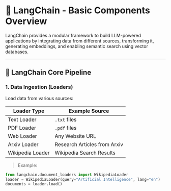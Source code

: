 # 🔗 LangChain - Basic Components Overview

LangChain provides a modular framework to build LLM-powered applications by integrating data from different sources, transforming it, generating embeddings, and enabling semantic search using vector databases.

---

## 🚀 LangChain Core Pipeline

### 1. Data Ingestion (Loaders)

Load data from various sources:

| Loader Type     | Example Source           |
|-----------------|---------------------------|
| Text Loader     | `.txt` files              |
| PDF Loader      | `.pdf` files              |
| Web Loader      | Any Website URL           |
| Arxiv Loader    | Research Articles from Arxiv |
| Wikipedia Loader| Wikipedia Search Results  |

> Example:
```python
from langchain.document_loaders import WikipediaLoader
loader = WikipediaLoader(query="Artificial Intelligence", lang="en")
documents = loader.load()
